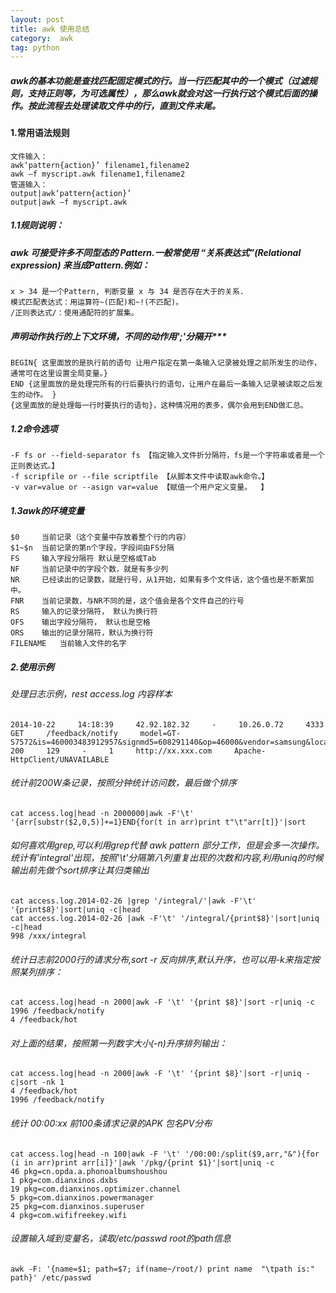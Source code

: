 ```yaml
---
layout: post
title: awk 使用总结
category:  awk
tag: python
---
```

#####	awk的基本功能是查找匹配固定模式的行。当一行匹配其中的一个模式（过滤规则，支持正则等，为可选属性），那么awk就会对这一行执行这个模式后面的操作。按此流程去处理读取文件中的行，直到文件末尾。

####		1.常用语法规则	
	文件输入：	
	awk‘pattern{action}’ filename1,filename2	
	awk –f myscript.awk filename1,filename2	
	管道输入：	
	output|awk‘pattern{action}’	
	output|awk –f myscript.awk	

#####	1.1规则说明：

#####	awk 可接受许多不同型态的 Pattern.一般常使用 “关系表达式”(Relational expression) 来当成Pattern.例如：
	x > 34 是一个Pattern, 判断变量 x 与 34 是否存在大于的关系. 
	模式匹配表达式：用运算符~(匹配)和~!(不匹配)。
	/正则表达式/：使用通配符的扩展集。
	
#####	声明动作执行的上下文环境，不同的动作用';'分隔开***
	BEGIN{ 这里面放的是执行前的语句 让用户指定在第一条输入记录被处理之前所发生的动作，通常可在这里设置全局变量。}
	END {这里面放的是处理完所有的行后要执行的语句，让用户在最后一条输入记录被读取之后发生的动作。 }
	{这里面放的是处理每一行时要执行的语句}，这种情况用的表多，偶尔会用到END做汇总。

#####	1.2命令选项
	-F fs or --field-separator fs 【指定输入文件折分隔符，fs是一个字符串或者是一个正则表达式。】 
	-f scripfile or --file scriptfile 【从脚本文件中读取awk命令。】
	-v var=value or --asign var=value 【赋值一个用户定义变量。  】

##### 	1.3awk的环境变量
	$0     当前记录（这个变量中存放着整个行的内容）
	$1~$n  当前记录的第n个字段，字段间由FS分隔
	FS     输入字段分隔符 默认是空格或Tab
	NF     当前记录中的字段个数，就是有多少列
	NR     已经读出的记录数，就是行号，从1开始，如果有多个文件话，这个值也是不断累加中。
	FNR    当前记录数，与NR不同的是，这个值会是各个文件自己的行号
	RS     输入的记录分隔符， 默认为换行符
	OFS    输出字段分隔符， 默认也是空格
	ORS    输出的记录分隔符，默认为换行符
	FILENAME   当前输入文件的名字


##### 	2.使用示例

######	处理日志示例，rest access.log 内容样本
	2014-10-22     14:18:39     42.92.182.32     -     10.26.0.72     4333     GET     /feedback/notify     model=GT-S7572&is=460003483912957&signmd5=608291140&op=46000&vendor=samsung&locale=zh_CN&pkg=cn.opda.a.phonoalbumshoushou&tk=1AVOVKHZTwH2%2FqgRYpdANg%3D%3D&h=800&vn=4.0.0&w=480&v=862&ntt=WIFI&ie=357442055178936&lc=cEudSRUDfuqaA8AF&sdk=16&dpi=240&fv=1.2.2&token=1AVOVKHZTwH2%2FqgRYpdANg%3D%3D     200     129     -     1     http://xx.xxx.com     Apache-HttpClient/UNAVAILABLE

######	统计前200W条记录，按照分钟统计访问数，最后做个排序
	cat access.log|head -n 2000000|awk -F'\t' '{arr[substr($2,0,5)]+=1}END{for(t in arr)print t"\t"arr[t]}'|sort

######	如何喜欢用grep,可以利用grep代替 awk pattern 部分工作，但是会多一次操作。统计有'integral'出现，按照'\t'分隔第八列重复出现的次数和内容,利用uniq的时候输出前先做个sort排序让其归类输出
	cat access.log.2014-02-26 |grep '/integral/'|awk -F'\t' '{print$8}'|sort|uniq -c|head
	cat access.log.2014-02-26 |awk -F'\t' '/integral/{print$8}'|sort|uniq -c|head
	998 /xxx/integral

######	统计日志前2000行的请求分布,sort -r 反向排序,默认升序，也可以用-k来指定按照某列排序：
	cat access.log|head -n 2000|awk -F '\t' '{print $8}'|sort -r|uniq -c
    1996 /feedback/notify
    4 /feedback/hot

######	对上面的结果，按照第一列数字大小(-n)升序排列输出：
	cat access.log|head -n 2000|awk -F '\t' '{print $8}'|sort -r|uniq -c|sort -nk 1
    4 /feedback/hot
    1996 /feedback/notify

######	统计 00:00:xx 前100条请求记录的APK 包名PV分布
	cat access.log|head -n 100|awk -F '\t' '/00:00:/split($9,arr,"&"){for (i in arr)print arr[i]}'|awk '/pkg/{print $1}'|sort|uniq -c
    46 pkg=cn.opda.a.phonoalbumshoushou
    1 pkg=com.dianxinos.dxbs
    19 pkg=com.dianxinos.optimizer.channel
    5 pkg=com.dianxinos.powermanager
    25 pkg=com.dianxinos.superuser
    4 pkg=com.wififreekey.wifi

######	设置输入域到变量名，读取/etc/passwd root的path信息
	awk -F: '{name=$1; path=$7; if(name~/root/) print name  "\tpath is:" path}' /etc/passwd
